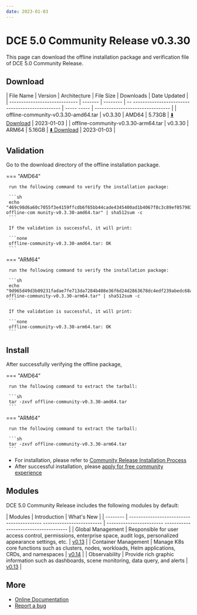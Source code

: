 ```yaml
---
date: 2023-01-03
---
```


# DCE 5.0 Community Release v0.3.30

This page can download the offline installation package and verification file of DCE 5.0 Community Release.

## Download

| File Name | Version | Architecture | File Size | Downloads | Date Updated |
| ----------------------------- | ------- | -------- | -- ----------------------------------------------- | ----- ----- | -------------------------------- |
| offline-community-v0.3.30-amd64.tar | v0.3.30 | AMD64 | 5.73GB | [:arrow_down: Download](https://qiniu-download-public.daocloud.io/DaoCloud_Enterprise/dce5/offline-community-v0.3.30-amd64.tar) | 2023-01-03 |
| offline-community-v0.3.30-arm64.tar | v0.3.30 | ARM64 | 5.16GB | [:arrow_down: Download](https://qiniu-download-public.daocloud.io/DaoCloud_Enterprise/dce5/offline-community-v0.3.30-arm64.tar) | 2023-01-03 |

## Validation

Go to the download directory of the offline installation package.

=== "AMD64"

     run the following command to verify the installation package:

     ```sh
     echo "469c98d6a60c7055f3e4159ffcdb6f65bb44cade4345400ad1b4067f8c3c89ef057983accaf413f76dc71b9a5592e0ef97600fa731bd715acacbdab1c653601b offline-com munity-v0.3.30-amd64.tar" | sha512sum -c
     ```

     If the validation is successful, it will print:

     ```none
     offline-community-v0.3.30-amd64.tar: OK
     ```

=== "ARM64"

     run the following command to verify the installation package:

     ```sh
     echo "9d965d49d3b09231fadae7fe713da7284b408e36f6d24d2863678dc4edf239abedc68a47e5d020bf02688ad197803a908db379e481340e13c86735fa29fd8d14 offline-community-v0.3.30-arm64.tar" | sha512sum -c
     ```

     If the validation is successful, it will print:

     ```none
     offline-community-v0.3.30-arm64.tar: OK
     ```

## Install

After successfully verifying the offline package,

=== "AMD64"

     run the following command to extract the tarball:

     ```sh
     tar -zxvf offline-community-v0.3.30-amd64.tar
     ```

=== "ARM64"

     run the following command to extract the tarball:

     ```sh
     tar -zxvf offline-community-v0.3.30-arm64.tar
     ```

- For installation, please refer to [Community Release Installation Process](../../install/community/k8s/online.md#_2)
- After successful installation, please [apply for free community experience](../../dce/license0.md)

## Modules

DCE 5.0 Community Release includes the following modules by default:

| Modules | Introduction | What's New |
| -------- | ----------------------------------------- ------------------------- | ------------------------ ------------------------------------- |
| Global Management | Responsible for user access control, permissions, enterprise space, audit logs, personalized appearance settings, etc. | [v0.13](../../ghippo/intro/release-notes.md#v013) |
| Container Management | Manage K8s core functions such as clusters, nodes, workloads, Helm applications, CRDs, and namespaces | [v0.14](../../kpanda/intro/release-notes.md#v014) |
| Observability | Provide rich graphic information such as dashboards, scene monitoring, data query, and alerts | [v0.13](../../insight/intro/releasenote.md#v013) |

## More

- [Online Documentation](../../dce/what.md)
- [Report a bug](https://github.com/DaoCloud/DaoCloud-docs/issues)